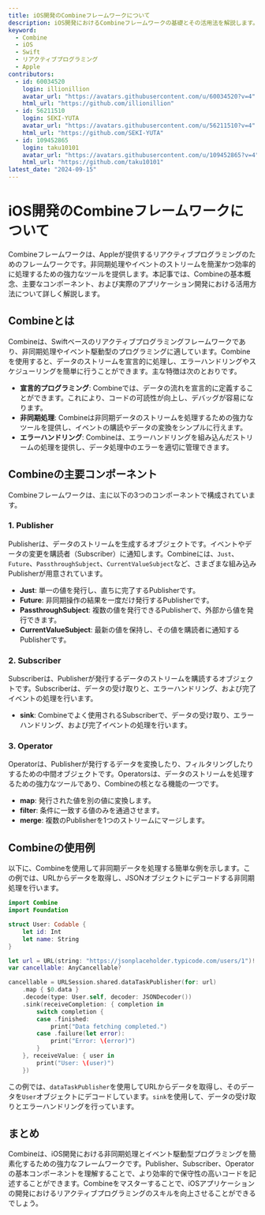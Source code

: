 ```yaml
---
title: iOS開発のCombineフレームワークについて
description: iOS開発におけるCombineフレームワークの基礎とその活用法を解説します。
keyword:
  - Combine
  - iOS
  - Swift
  - リアクティブプログラミング
  - Apple
contributors:
  - id: 60034520
    login: illionillion
    avatar_url: "https://avatars.githubusercontent.com/u/60034520?v=4"
    html_url: "https://github.com/illionillion"
  - id: 56211510
    login: SEKI-YUTA
    avatar_url: "https://avatars.githubusercontent.com/u/56211510?v=4"
    html_url: "https://github.com/SEKI-YUTA"
  - id: 109452865
    login: taku10101
    avatar_url: "https://avatars.githubusercontent.com/u/109452865?v=4"
    html_url: "https://github.com/taku10101"
latest_date: "2024-09-15"
---
```


# iOS開発のCombineフレームワークについて

Combineフレームワークは、Appleが提供するリアクティブプログラミングのためのフレームワークです。非同期処理やイベントのストリームを簡潔かつ効率的に処理するための強力なツールを提供します。本記事では、Combineの基本概念、主要なコンポーネント、および実際のアプリケーション開発における活用方法について詳しく解説します。

## Combineとは

Combineは、Swiftベースのリアクティブプログラミングフレームワークであり、非同期処理やイベント駆動型のプログラミングに適しています。Combineを使用すると、データのストリームを宣言的に処理し、エラーハンドリングやスケジューリングを簡単に行うことができます。主な特徴は次のとおりです。

- **宣言的プログラミング**: Combineでは、データの流れを宣言的に定義することができます。これにより、コードの可読性が向上し、デバッグが容易になります。
- **非同期処理**: Combineは非同期データのストリームを処理するための強力なツールを提供し、イベントの購読やデータの変換をシンプルに行えます。
- **エラーハンドリング**: Combineは、エラーハンドリングを組み込んだストリームの処理を提供し、データ処理中のエラーを適切に管理できます。

## Combineの主要コンポーネント

Combineフレームワークは、主に以下の3つのコンポーネントで構成されています。

### 1. Publisher

Publisherは、データのストリームを生成するオブジェクトです。イベントやデータの変更を購読者（Subscriber）に通知します。Combineには、`Just`、`Future`、`PassthroughSubject`、`CurrentValueSubject`など、さまざまな組み込みPublisherが用意されています。

- **Just**: 単一の値を発行し、直ちに完了するPublisherです。
- **Future**: 非同期操作の結果を一度だけ発行するPublisherです。
- **PassthroughSubject**: 複数の値を発行できるPublisherで、外部から値を発行できます。
- **CurrentValueSubject**: 最新の値を保持し、その値を購読者に通知するPublisherです。

### 2. Subscriber

Subscriberは、Publisherが発行するデータのストリームを購読するオブジェクトです。Subscriberは、データの受け取りと、エラーハンドリング、および完了イベントの処理を行います。

- **sink**: Combineでよく使用されるSubscriberで、データの受け取り、エラーハンドリング、および完了イベントの処理を行います。

### 3. Operator

Operatorは、Publisherが発行するデータを変換したり、フィルタリングしたりするための中間オブジェクトです。Operatorsは、データのストリームを処理するための強力なツールであり、Combineの核となる機能の一つです。

- **map**: 発行された値を別の値に変換します。
- **filter**: 条件に一致する値のみを通過させます。
- **merge**: 複数のPublisherを1つのストリームにマージします。

## Combineの使用例

以下に、Combineを使用して非同期データを処理する簡単な例を示します。この例では、URLからデータを取得し、JSONオブジェクトにデコードする非同期処理を行います。

```swift
import Combine
import Foundation

struct User: Codable {
    let id: Int
    let name: String
}

let url = URL(string: "https://jsonplaceholder.typicode.com/users/1")!
var cancellable: AnyCancellable?

cancellable = URLSession.shared.dataTaskPublisher(for: url)
    .map { $0.data }
    .decode(type: User.self, decoder: JSONDecoder())
    .sink(receiveCompletion: { completion in
        switch completion {
        case .finished:
            print("Data fetching completed.")
        case .failure(let error):
            print("Error: \(error)")
        }
    }, receiveValue: { user in
        print("User: \(user)")
    })
```

この例では、`dataTaskPublisher`を使用してURLからデータを取得し、そのデータを`User`オブジェクトにデコードしています。`sink`を使用して、データの受け取りとエラーハンドリングを行っています。

## まとめ

Combineは、iOS開発における非同期処理とイベント駆動型プログラミングを簡素化するための強力なフレームワークです。Publisher、Subscriber、Operatorの基本コンポーネントを理解することで、より効率的で保守性の高いコードを記述することができます。Combineをマスターすることで、iOSアプリケーションの開発におけるリアクティブプログラミングのスキルを向上させることができるでしょう。
